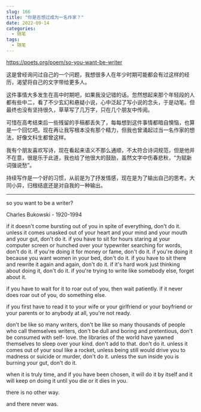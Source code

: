 ```yaml
---
slug: 166
title: "你是否想过成为一名作家？"
date: 2022-09-14
categories: 
  - 随笔
tags: 
  - 随笔
---
```



 https://poets.org/poem/so-you-want-be-writer

这是曾经询问过自己的一个问题，我想很多人在年少时期可能都会有过这样的经历，渴望将自己的文字带给更多人。

这件事情大多发生在高中时期吧，如果我没记错的话。忽然想起来那个年轻段的人都有些中二，看了不少玄幻和悬疑小说，心中泛起了写小说的念头，于是动笔。但最终也没有坚持很久，草草写了几万字，只在几个朋友中传阅。

可惜在高考结束后一些残留的手稿都丢失了，每每想到这件事情都暗自懊恼，也算是一个回忆吧。现在再让我写根本没有那个精力，但我也曾涌起过当一名作家的想法，好像文科生都曾这样。

我有个朋友喜欢写诗，现在看起来语义不那么通顺，不太符合诗词规范，但是他并不在意，很是乐于此道，我也给了他很大的鼓励，虽然文字中伤春悲秋，“为赋新词强说愁”。

持续写作是一个好的习惯，从前是为了抒发情感，现在是为了输出自己的思考。大同小异，归根结底还是对自我的一种输出。


---
so you want to be a writer?

Charles Bukowski - 1920-1994

if it doesn't come bursting out of you
in spite of everything,
don't do it.
unless it comes unasked out of your
heart and your mind and your mouth
and your gut,
don't do it.
if you have to sit for hours
staring at your computer screen
or hunched over your
typewriter
searching for words,
don't do it.
if you're doing it for money or
fame,
don't do it.
if you're doing it because you want
women in your bed,
don't do it.
if you have to sit there and
rewrite it again and again,
don't do it.
if it's hard work just thinking about doing it,
don't do it.
if you're trying to write like somebody
else,
forget about it.

if you have to wait for it to roar out of
you,
then wait patiently.
if it never does roar out of you,
do something else.

if you first have to read it to your wife
or your girlfriend or your boyfriend
or your parents or to anybody at all,
you're not ready.

don't be like so many writers,
don't be like so many thousands of
people who call themselves writers,
don't be dull and boring and
pretentious, don't be consumed with self-
love.
the libraries of the world have
yawned themselves to
sleep
over your kind.
don't add to that.
don't do it.
unless it comes out of
your soul like a rocket,
unless being still would
drive you to madness or
suicide or murder,
don't do it.
unless the sun inside you is
burning your gut,
don't do it.

when it is truly time,
and if you have been chosen,
it will do it by
itself and it will keep on doing it
until you die or it dies in you.

there is no other way.

and there never was.



